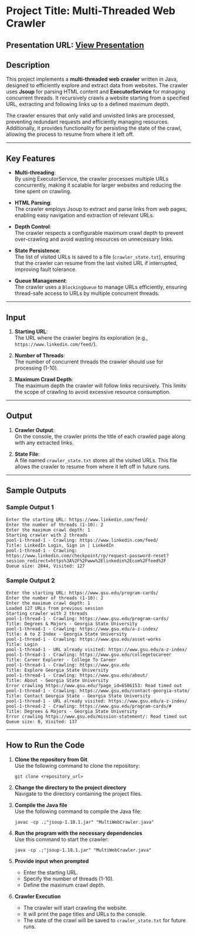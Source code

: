 
# Project Title: Multi-Threaded Web Crawler

## Presentation URL: [View Presentation](https://docs.google.com/presentation/d/1tQZv701UJdozFVgLMoTphkwYL5Rg40xiu3kDLkCm4KI/edit?usp=sharing)


## Description
This project implements a **multi-threaded web crawler** written in Java, designed to efficiently explore and extract data from websites. The crawler uses **Jsoup** for parsing HTML content and **ExecutorService** for managing concurrent threads. It recursively crawls a website starting from a specified URL, extracting and following links up to a defined maximum depth. 

The crawler ensures that only valid and unvisited links are processed, preventing redundant requests and efficiently managing resources. Additionally, it provides functionality for persisting the state of the crawl, allowing the process to resume from where it left off.

---

## Key Features
- **Multi-threading**:  
  By using ExecutorService, the crawler processes multiple URLs concurrently, making it scalable for larger websites and reducing the time spent on crawling.

- **HTML Parsing**:  
  The crawler employs Jsoup to extract and parse links from web pages, enabling easy navigation and extraction of relevant URLs.

- **Depth Control**:  
  The crawler respects a configurable maximum crawl depth to prevent over-crawling and avoid wasting resources on unnecessary links.

- **State Persistence**:  
  The list of visited URLs is saved to a file (`crawler_state.txt`), ensuring that the crawler can resume from the last visited URL if interrupted, improving fault tolerance.

- **Queue Management**:  
  The crawler uses a `BlockingQueue` to manage URLs efficiently, ensuring thread-safe access to URLs by multiple concurrent threads.

---

## Input
1. **Starting URL**:  
   The URL where the crawler begins its exploration (e.g., `https://www.linkedin.com/feed/`).

2. **Number of Threads**:  
   The number of concurrent threads the crawler should use for processing (1-10).

3. **Maximum Crawl Depth**:  
   The maximum depth the crawler will follow links recursively. This limits the scope of crawling to avoid excessive resource consumption.

---

## Output
1. **Crawler Output**:  
   On the console, the crawler prints the title of each crawled page along with any extracted links.

2. **State File**:  
   A file named `crawler_state.txt` stores all the visited URLs. This file allows the crawler to resume from where it left off in future runs.

---

## Sample Outputs

### Sample Output 1
```
Enter the starting URL: https://www.linkedin.com/feed/
Enter the number of threads (1-10): 2
Enter the maximum crawl depth: 1
Starting crawler with 2 threads
pool-1-thread-1 - Crawling: https://www.linkedin.com/feed/
Title: LinkedIn Login, Sign in | LinkedIn
pool-1-thread-1 - Crawling: https://www.linkedin.com/checkpoint/rp/request-password-reset?session_redirect=https%3A%2F%2Fwww%2Elinkedin%2Ecom%2Ffeed%2F
Queue size: 2844, Visited: 127
```

### Sample Output 2
```
Enter the starting URL: https://www.gsu.edu/program-cards/
Enter the number of threads (1-10): 2
Enter the maximum crawl depth: 1
Loaded 127 URLs from previous session
Starting crawler with 2 threads
pool-1-thread-1 - Crawling: https://www.gsu.edu/program-cards/
Title: Degrees & Majors - Georgia State University
pool-1-thread-1 - Crawling: https://www.gsu.edu/a-z-index/
Title: A to Z Index - Georgia State University
pool-1-thread-1 - Crawling: https://www.gsu.edu/asset-works
Title: Login
pool-1-thread-1 - URL already visited: https://www.gsu.edu/a-z-index/
pool-1-thread-1 - Crawling: https://www.gsu.edu/collegetocareer
Title: Career Explorer - College To Career
pool-1-thread-1 - Crawling: https://www.gsu.edu
Title: Explore Georgia State University
pool-1-thread-1 - Crawling: https://www.gsu.edu/about/
Title: About - Georgia State University
Error crawling https://www.gsu.edu/?page_id=6506153: Read timed out
pool-1-thread-1 - Crawling: https://www.gsu.edu/contact-georgia-state/
Title: Contact Georgia State - Georgia State University
pool-1-thread-1 - URL already visited: https://www.gsu.edu/a-z-index/
pool-1-thread-2 - Crawling: https://www.gsu.edu/program-cards/#  
Title: Degrees & Majors - Georgia State University  
Error crawling https://www.gsu.edu/mission-statement/: Read timed out  
Queue size: 0, Visited: 137
```

---

## How to Run the Code

1. **Clone the repository from Git**  
   Use the following command to clone the repository:  
   ```
   git clone <repository_url>
   ```

2. **Change the directory to the project directory**  
   Navigate to the directory containing the project files.  

3. **Compile the Java file**  
   Use the following command to compile the Java file:  
   ```
   javac -cp .;"jsoup-1.18.1.jar" "MultiWebCrawler.java"
   ```

4. **Run the program with the necessary dependencies**  
   Use this command to start the crawler:  
   ```
   java -cp .;"jsoup-1.18.1.jar" "MultiWebCrawler.java"
   ```

5. **Provide input when prompted**  
   - Enter the starting URL.  
   - Specify the number of threads (1-10).  
   - Define the maximum crawl depth.  

6. **Crawler Execution**  
   - The crawler will start crawling the website.  
   - It will print the page titles and URLs to the console.  
   - The state of the crawl will be saved to `crawler_state.txt` for future runs.
